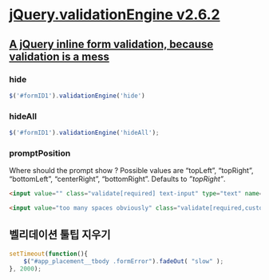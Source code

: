 # [jQuery.validationEngine v2.6.2](https://github.com/posabsolute/jQuery-Validation-Engine)

## [A jQuery inline form validation, because validation is a mess](http://www.position-absolute.com/articles/jquery-form-validator-because-form-validation-is-a-mess/)

### hide

```javascript
$('#formID1').validationEngine('hide')
```

### hideAll

```javascript
$('#formID1').validationEngine('hideAll');
```

### promptPosition
Where should the prompt show ? Possible values are “topLeft”, “topRight”, “bottomLeft”, “centerRight”, “bottomRight”. Defaults to *”topRight”*.

```html
<input value="" class="validate[required] text-input" type="text" name="req" id="req" data-prompt-position="bottomLeft" />

<input value="too many spaces obviously" class="validate[required,custom[onlyLetterNumber]]" type="text" name="special" id="special" data-prompt-position="bottomRight:-100,3" />
```

## 벨리데이션 툴팁 지우기

```javascript
setTimeout(function(){
    $("#app_placement__tbody .formError").fadeOut( "slow" );
}, 2000);
```
